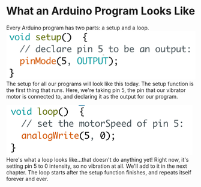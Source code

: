 # What an Arduino Program Looks Like
Every Arduino program has two parts: a setup and a loop. 
<img src="setup.png"><br>
The setup for all our programs will look like this today. The setup function is the first thing that runs. Here, we're taking pin 5, the pin that our vibrator motor is connected to, and declaring it as the output for our program.

<img src="loop.png"><br>
Here's what a loop looks like...that doesn't do anything yet! Right now, it's setting pin 5 to 0 intensity, so no vibration at all. We'll add to it in the next chapter. The loop starts after the setup function finishes, and repeats itself forever and ever.